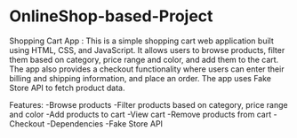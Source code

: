 # OnlineShop-based-Project
Shopping Cart App :
This is a simple shopping cart web application built using HTML, CSS, and JavaScript. It allows users to browse products, filter them based on category, price range and color, and add them to the cart. The app also provides a checkout functionality where users can enter their billing and shipping information, and place an order. The app uses Fake Store API to fetch product data.


Features:
-Browse products
-Filter products based on category, price range and color -Add products to cart -View cart -Remove products from cart -Checkout -Dependencies -Fake Store API
